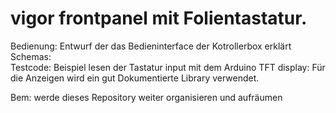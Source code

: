 # vigor frontpanel mit Folientastatur.

Bedienung:  Entwurf der das Bedieninterface der Kotrollerbox erklärt
Schemas:  
Testcode:     Beispiel lesen der Tastatur input mit dem Arduino
TFT display:  Für die Anzeigen wird ein gut Dokumentierte Library verwendet.


Bem: werde dieses Repository weiter organisieren und aufräumen 


